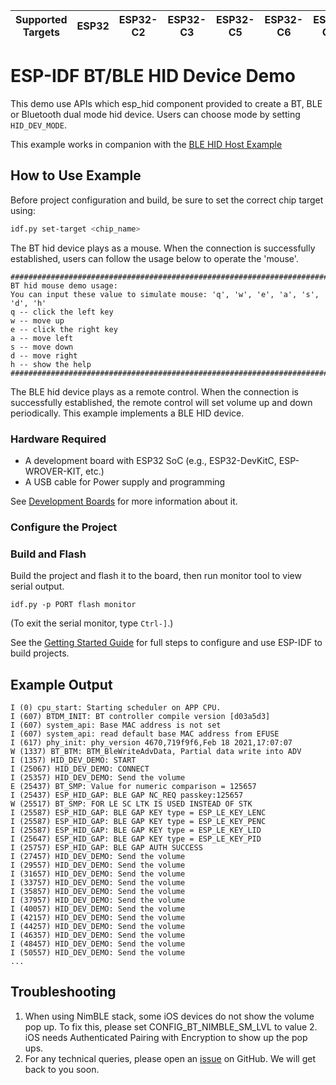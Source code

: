 | Supported Targets | ESP32 | ESP32-C2 | ESP32-C3 | ESP32-C5 | ESP32-C6 | ESP32-C61 | ESP32-H2 | ESP32-S3 |
| ----------------- | ----- | -------- | -------- | -------- | -------- | --------- | -------- | -------- |

# ESP-IDF BT/BLE HID Device Demo

This demo use APIs which esp_hid component provided to create a BT, BLE or Bluetooth dual mode hid device. Users can choose mode by setting `HID_DEV_MODE`.


This example works in companion with the [BLE HID Host Example](../esp_hid_host/README.md)

## How to Use Example

Before project configuration and build, be sure to set the correct chip target using:

```bash
idf.py set-target <chip_name>
```
The BT hid device plays as a mouse. When the connection is successfully established, users can follow the usage below to operate the 'mouse'.

```
########################################################################
BT hid mouse demo usage:
You can input these value to simulate mouse: 'q', 'w', 'e', 'a', 's', 'd', 'h'
q -- click the left key
w -- move up
e -- click the right key
a -- move left
s -- move down
d -- move right
h -- show the help
########################################################################
```

The BLE hid device plays as a remote control. When the connection is successfully established, the remote control will set volume up and down periodically.
This example implements a BLE HID device.

### Hardware Required

* A development board with ESP32 SoC (e.g., ESP32-DevKitC, ESP-WROVER-KIT, etc.)
* A USB cable for Power supply and programming

See [Development Boards](https://www.espressif.com/en/products/devkits) for more information about it.

### Configure the Project

### Build and Flash

Build the project and flash it to the board, then run monitor tool to view serial output.

```
idf.py -p PORT flash monitor
```

(To exit the serial monitor, type ``Ctrl-]``.)

See the [Getting Started Guide](https://idf.espressif.com/) for full steps to configure and use ESP-IDF to build projects.

## Example Output

```
I (0) cpu_start: Starting scheduler on APP CPU.
I (607) BTDM_INIT: BT controller compile version [d03a5d3]
I (607) system_api: Base MAC address is not set
I (607) system_api: read default base MAC address from EFUSE
I (617) phy_init: phy_version 4670,719f9f6,Feb 18 2021,17:07:07
W (1337) BT_BTM: BTM_BleWriteAdvData, Partial data write into ADV
I (1357) HID_DEV_DEMO: START
I (25067) HID_DEV_DEMO: CONNECT
I (25357) HID_DEV_DEMO: Send the volume
E (25437) BT_SMP: Value for numeric comparison = 125657
I (25437) ESP_HID_GAP: BLE GAP NC_REQ passkey:125657
W (25517) BT_SMP: FOR LE SC LTK IS USED INSTEAD OF STK
I (25587) ESP_HID_GAP: BLE GAP KEY type = ESP_LE_KEY_LENC
I (25587) ESP_HID_GAP: BLE GAP KEY type = ESP_LE_KEY_PENC
I (25587) ESP_HID_GAP: BLE GAP KEY type = ESP_LE_KEY_LID
I (25647) ESP_HID_GAP: BLE GAP KEY type = ESP_LE_KEY_PID
I (25757) ESP_HID_GAP: BLE GAP AUTH SUCCESS
I (27457) HID_DEV_DEMO: Send the volume
I (29557) HID_DEV_DEMO: Send the volume
I (31657) HID_DEV_DEMO: Send the volume
I (33757) HID_DEV_DEMO: Send the volume
I (35857) HID_DEV_DEMO: Send the volume
I (37957) HID_DEV_DEMO: Send the volume
I (40057) HID_DEV_DEMO: Send the volume
I (42157) HID_DEV_DEMO: Send the volume
I (44257) HID_DEV_DEMO: Send the volume
I (46357) HID_DEV_DEMO: Send the volume
I (48457) HID_DEV_DEMO: Send the volume
I (50557) HID_DEV_DEMO: Send the volume
...
```

## Troubleshooting

1. When using NimBLE stack, some iOS devices do not show the volume pop up. To fix this, please set CONFIG_BT_NIMBLE_SM_LVL to value 2. iOS needs Authenticated Pairing with Encryption to show up the pop ups.
2. For any technical queries, please open an [issue](https://github.com/espressif/esp-idf/issues) on GitHub. We will get back to you soon.
